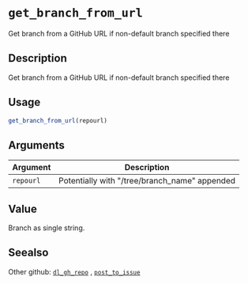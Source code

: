 # `get_branch_from_url`

Get branch from a GitHub URL if non-default branch specified there


## Description

Get branch from a GitHub URL if non-default branch specified there


## Usage

```r
get_branch_from_url(repourl)
```


## Arguments

Argument      |Description
------------- |----------------
`repourl`     |     Potentially with "/tree/branch_name" appended


## Value

Branch as single string.


## Seealso

Other github:
 [`dl_gh_repo`](#dlghrepo) ,
 [`post_to_issue`](#posttoissue)



